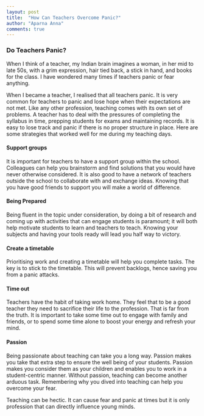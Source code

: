 ```yaml
---
layout: post
title:  "How Can Teachers Overcome Panic?"
author: "Aparna Anna"
comments: true
---
```

### Do Teachers Panic?

When I think of a teacher, my Indian brain imagines a woman, in her mid to late 50s, with a grim expression, hair tied back, a stick in hand, and books for the class. I have wondered many times if teachers panic or fear anything.

When I became a teacher, I realised that all teachers panic. It is very common for teachers to panic and lose hope when their expectations are not met. Like any other profession, teaching comes with its own set of problems. A teacher has to deal with the pressures of completing the syllabus in time, prepping students for exams and maintaining records. It is easy to lose track and panic if there is no proper structure in place. Here are some strategies that worked well for me during my teaching days. 

#### Support groups
It is important for teachers to have a support group within the school. Colleagues can help you brainstorm and find solutions that you would have never otherwise considered. It is also good to have a network of teachers outside the school to collaborate with and exchange ideas. Knowing that you have good friends to support you will make a world of difference. 

#### Being Prepared
Being fluent in the topic under consideration, by doing a bit of research and coming up with activities that can engage students is paramount; it will both help motivate students to learn and teachers to teach. Knowing your subjects and having your tools ready will lead you half way to victory. 

#### Create a timetable
Prioritising work and creating a timetable will help you complete tasks. The key is to stick to the timetable. This will prevent backlogs, hence saving you from a panic attacks. 

#### Time out
Teachers have the habit of taking work home. They feel that to be a good teacher they need to sacrifice their life to the profession. That is far from the truth. It is important to take some time out to engage with family and friends, or to spend some time alone to boost your energy and refresh your mind. 

#### Passion
Being passionate about teaching can take you a long way. Passion makes you take that extra step to ensure the well being of your students. Passion makes you consider them as your children and enables you to work in a student-centric manner. Without passion, teaching can become another arduous task. Remembering why you dived into teaching can help you overcome your fear. 

Teaching can be hectic. It can cause fear and panic at times but it is only profession that can directly influence young minds. 
